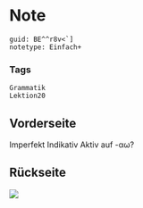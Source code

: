 # Note
```
guid: BE^^r8v<`]
notetype: Einfach+
```

### Tags
```
Grammatik
Lektion20
```

## Vorderseite
Imperfekt Indikativ Aktiv auf -αω?

## Rückseite
<img src="paste-73673361e1b62915c0586ea4da2f015623c966da.jpg">
